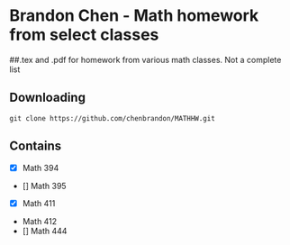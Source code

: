 # Brandon Chen - Math homework from select classes
##.tex and .pdf for homework from various math classes. Not a complete list

## Downloading

```shell
git clone https://github.com/chenbrandon/MATHHW.git
```

## Contains
* [x] Math 394
* [] Math 395
* [x] Math 411
* Math 412
* [] Math 444
